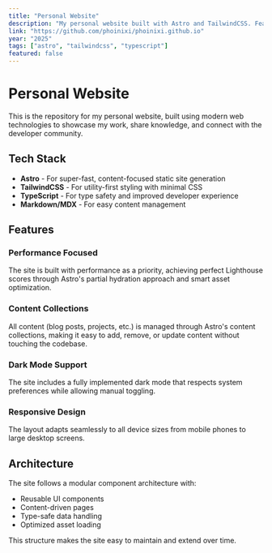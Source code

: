 ```yaml
---
title: "Personal Website"
description: "My personal website built with Astro and TailwindCSS. Features responsive design, dark mode, and content-focused presentation."
link: "https://github.com/phoinixi/phoinixi.github.io"
year: "2025"
tags: ["astro", "tailwindcss", "typescript"]
featured: false
---
```


# Personal Website

This is the repository for my personal website, built using modern web technologies to showcase my work, share knowledge, and connect with the developer community.

## Tech Stack

- **Astro** - For super-fast, content-focused static site generation
- **TailwindCSS** - For utility-first styling with minimal CSS
- **TypeScript** - For type safety and improved developer experience
- **Markdown/MDX** - For easy content management

## Features

### Performance Focused

The site is built with performance as a priority, achieving perfect Lighthouse scores through Astro's partial hydration approach and smart asset optimization.

### Content Collections

All content (blog posts, projects, etc.) is managed through Astro's content collections, making it easy to add, remove, or update content without touching the codebase.

### Dark Mode Support

The site includes a fully implemented dark mode that respects system preferences while allowing manual toggling.

### Responsive Design

The layout adapts seamlessly to all device sizes from mobile phones to large desktop screens.

## Architecture

The site follows a modular component architecture with:

- Reusable UI components
- Content-driven pages
- Type-safe data handling
- Optimized asset loading

This structure makes the site easy to maintain and extend over time.
